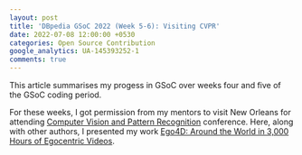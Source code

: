 ```yaml
---
layout: post
title: 'DBpedia GSoC 2022 (Week 5-6): Visiting CVPR'
date: 2022-07-08 12:00:00 +0530
categories: Open Source Contribution
google_analytics: UA-145393252-1
comments: true
---
```


This article summarises my progess in GSoC over weeks four and five of the GSoC coding period.

For these weeks, I got permission from my mentors to visit New Orleans for attending [Computer Vision and Pattern Recognition](https://cvpr2022.thecvf.com/) conference. Here, along with other authors, I presented my work [Ego4D: Around the World in 3,000 Hours of Egocentric Videos](https://ego4d-data.org/).
